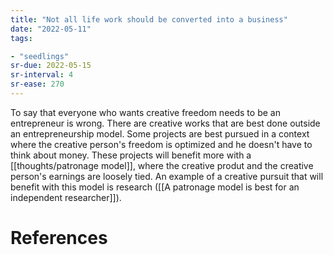 ```yaml
---
title: "Not all life work should be converted into a business"
date: "2022-05-11"
tags:

- "seedlings"
sr-due: 2022-05-15
sr-interval: 4
sr-ease: 270
---
```


To say that everyone who wants creative freedom needs to be an entrepreneur is wrong. There are creative works that are best done outside an entrepreneurship model. Some projects are best pursued in a context where the creative person's freedom is optimized and he doesn't have to think about money. These projects will benefit more with a [[thoughts/patronage model]], where the creative produt and the creative person's earnings are loosely tied. An example of a creative pursuit that will benefit with this model is research ([[A patronage model is best for an independent researcher]]).

# References
